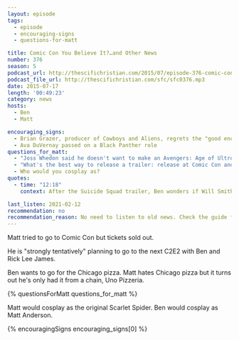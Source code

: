 ```yaml
---
layout: episode
tags:
  - episode
  - encouraging-signs
  - questions-for-matt

title: Comic Con You Believe It?…and Other News
number: 376
season: 5
podcast_url: http://thescifichristian.com/2015/07/episode-376-comic-con-you-believe-it-and-other-news/
podcast_file_url: http://thescifichristian.com/sfc/sfc0376.mp3
date: 2015-07-17
length: '00:49:23'
category: news
hosts:
  - Ben
  - Matt

encouraging_signs:
  - Brian Grazer, producer of Cowboys and Aliens, regrets the "good enough" attitude
  - Ava DuVernay passed on a Black Panther role
questions_for_matt:
  - "Joss Whedon said he doesn't want to make an Avengers: Age of Ultron director's cut. Does he not want to, or is he not allowed to?"
  - "What's the best way to release a trailer: release at Comic Con and online simultaneously, release at Comic Con and online later, release at Comic Con and not online?"
  - Who would you cosplay as?
quotes:
  - time: "12:18"
    context: After the Suicide Squad trailer, Ben wonders if Will Smith must contractually say the title of every movie he's in. Matt riffs.

last_listen: 2021-02-12
recommendation: no
recommendation_reason: No need to listen to old news. Check the guide for what's interesting in hindsight.
---
```


Matt tried to go to Comic Con but tickets sold out.

He is "strongly tentatively" planning to go to the next C2E2 with Ben and Rick Lee James.

Ben wants to go for the Chicago pizza. Matt hates Chicago pizza but it turns out he's only had it from a chain, Uno Pizzeria.

{% questionsForMatt questions_for_matt %}

Matt would cosplay as the original Scarlet Spider. Ben would cosplay as Matt Anderson.

{% encouragingSigns encouraging_signs[0] %}